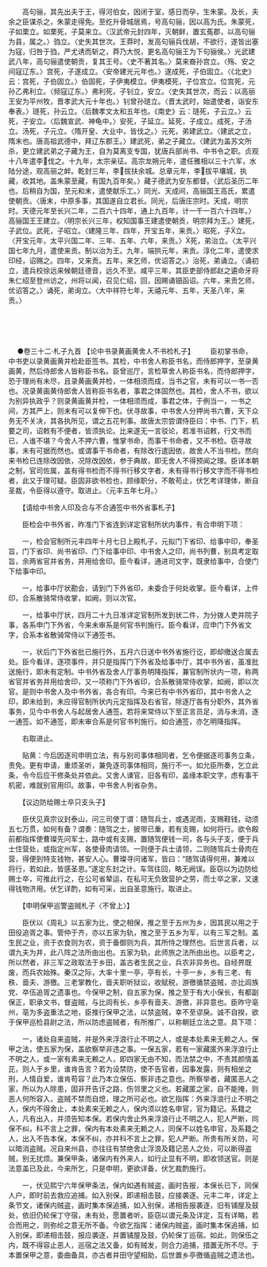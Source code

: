<!-- { "loadSidebar": true } -->
　　高句骊，其先出夫于王，得河伯女，因闭于室，感日而孕，生朱蒙。及长，夫余之臣谋杀之，朱蒙走得免。至纥升骨城居焉，号高句骊，因以高为氏。朱蒙死，子如栗立。如栗死，子莫来立。〈汉武帝元封四年，灭朝鲜，置玄菟郡，以高句骊为县，属之。〉驺立。〈史失其世次。王莽时，发高句骊兵伐胡，不欲行，遂皆出塞为寇，归咎于驺，严尤诱而斩之，莽乃大悦，更名高句骊王为下句骊侯。〉光武建武八年，高句骊遣使朝贡，复其王号。〈史不著其名。〉莫来裔孙宫立。〈殇、安之间寇辽东。〉宫死，子遂成立。〈安帝建光元年也。〉遂成死，子伯固立。〈《北史》云：宫死，子伯固立。〉伯固死，子伊夷模立。伊夷模死，子位宫立。位宫死，元孙乙弗利立。〈频寇辽东。〉弗利死，子钊立，安立。〈史失其世次，而云：以高丽王安为平州牧，晋孝武大元十年也。〉钊曾孙琏立。〈晋太武时，始遣使者，诣安东奉表。〉琏死，孙云立。〈后魏孝文太和五年也。《南史》云：琏死，子云立。〉云死，子安立。〈后魏宣武、神龟中。〉安死，子延立。延死，子成立。成死，子汤立。汤死，子元立。〈隋开皇、大业中，皆伐之。〉元死，弟建武立。〈建武之立，隋末也。唐高祖武德中，拜辽东郡王。〉建武死，弟之子藏立。〈建武为盖苏文所杀，更立建武弟之子藏为王，自为莫离支专国，犹唐兵部尚书、中书令之职。贞观十八年遣李伐之。十九年，太宗亲征。高宗龙朔元年，遣任雅相以三十六军，水陆分途，观高丽之衅。乾封三年，李拔扶余城。总章元年，李拔平壤城，执藏，收其地。盖朱蒙至藏，有国九百年矣。〉藏子德武为安东都督。〈武后圣历二年也。后稍自为国，至元和末，遣使献乐工。〉同光、天成间，高骊国王高氏，累遣使朝贡。〈唐末，中原多事，其国遂自立君长。同光，后唐庄宗时。天成，明宗时。天德元年至长兴二年，二百六十四年，通上九百年，计一千一百六十四年。〉高骊国王王建立。〈明宗长兴三年，权知国事王建遣使朝贡，明宗拜为王。〉建死，子武位。武死，子昭立。〈建隆三年、四年，开宝五年，来贡。〉昭死，子立。〈开宝元年，太平兴国二年、三年、五年、六年，来贡。〉死，弟治立。〈太平兴国七年九月，遣使来贡。制以治为王。九年，端拱元年，来贡。淳化二年，遣使求印经，诏赐之。四年，又来贡。五年，来乞师，优诏答之。〉治死，弟诵立。〈诵初立，遣兵校徐远来候朝廷德音，远久不至。咸平三年，其臣吏部侍郎赵之遴命牙将朱仁绍至登州访之，州将以闻，召见仁绍，回，因赐诵钿函诏。六年，来贡乞师，优诏答之。〉诵死，弟询立。〈大中祥符七年，天禧元年、五年，天圣八年，来贡。〉 
　

　




　

　
●卷三十二·札子九首
【论中书录黄画黄舍人不书检札子】
　　臣初掌书命，中书吏以录黄画黄并检赴臣签书。其检，中书舍人称臣书名，而侍郎押字，至录黄画黄，然后侍郎舍人皆称臣书名。臣曾巡厅，言检草舍人称臣书名，而侍郎押字，恐于理尚有未尽，且录黄画黄并检，一体相须而成，当书之官，未有可以一书一否也。况录黄画黄侍郎舍人皆称臣书名者，事君之体固然也。其检，舍人不书，欲以为别异执政乎？则录黄画黄并检，一体相须而成，事君之体，于例当一，一书之间，方其严上，则未有可以复伸下也。伏寻故事，中书舍人分押尚书六曹，天下众务无不关决，其各执所见，谓之五花判事。故唐太宗尝谓侍臣曰：中书、门下，机要之司，诏敕有不便者，皆须执论。比来遂无一言驳论，若准书诏敕，行文书而已，人谁不堪？今舍人不押六曹，惟掌书命，而事干书命者，又不书检。窃寻故事，未有可据而然也。或谓事干书命者，有除改行遣因依，故舍人不当书检。然向来书检已连除改因依，况除改因依，参于典故，即无舍人不得预闻之理。臣详本朝之制，官司佐属，盖有得书检而不得书行移文字者，未有得书行移文字而不得书检者，此又于理可疑。臣固非欲书检也，顾缘职分，不敢苟止，伏乞考详理体，断自圣裁，令臣得以遵守。取进止。〈元丰五年七月。〉

　　【请给中书舍人印及合与不合通签中书外省事札子】

　　臣检会中书外省，昨准门下省连到详定官制所状内事件，有合申明下项：

　　一，检会官制所元丰四年十月七日上殿札子，元拟门下省印、给事中印，奉圣旨，门下省印、尚书省印、门下给事中印、中书舍人之印，尚书列曹，别具考定取旨，余两省官并省务，并用给舍印。臣今看详，通进司文字，既隶给事中，合使门下给事中印。

　　一，给事中厅状勘会，请到门下外省印，未委合于何处收掌。臣今看详，上件印，合系散骑常侍收掌，如阙，则以次官。

　　一，给事中厅状，四月二十九日准详定官制所发到状二件，为分拨人吏并院子事，各系申门下外省，今来未审系是何官书判施行。臣今看详，应申门下外省文字，合系本省散骑常侍以下通签书。

　　一，状后门下外省批已施行外，五月六日送中书外省施行讫，即却缴送合属去处。臣今看详，逐项事件，并只是指挥门下外省及给事中厅，其中书外省，虽准批送施行，即未有定制。中书外省及舍人厅事务明降指挥，兼官制所状内一项，称两省官并省务并用给舍印，又一项称门下外省印，合系散骑常侍收掌，如阙，即以次官。是则中书舍人及中书外省，各合有印。今来已有中书外省印，其中书舍人之印，即未给到，未应得官制所状内元定指挥及右省官，除逐厅各有分职外，其外省事务，见今中书舍人与起居舍人通签。若将来常侍以下至正言员足，消与未消，逐一通签。如不通签，即未审合系是何官书判施行。如合通签，亦乞明降指挥。

　　右取进止。

　　贴黄：今后因逐司申明立法，有与别司事体相同者，乞令便据逐司事务立条，责免。更有申请，重烦圣听，兼免逐司事体相同，施行不一。如允臣所奏，乞立此条，令今后应干修条处并依此。又舍人谏官，旧各有印，盖缘本职文字，虑有事干机密，难就别官用印。故事，中书舍人判省杂务。

　　【议边防给赐士卒只支头子】

　　臣伏见真宗议封泰山，问三司使丁谓：随驾兵士，或遇泥雨，支赐鞋钱，动须五七万贯，如何有备？谓奏：随驾之士，披带已重，若有支赐，如何将行。欲令殿前都指挥使曹璨先问军士，路中或有支赐，置随驾便钱一司，各与头子支，便于兵士住营处，或指定州军，各使骨肉请领。一则便于兵士请领，二则随驾兵士骨肉在营，得便到特支钱物，甚安人心。曹璨寻问诸军，皆曰：“随驾请得何用，兼难以将行，若如此，皆感圣恩。”遂定东封之计。车驾往回，略无阙误。臣窃以为边防给赐士卒，可推此行之，在公可省辇运，在私可无负致营护之劳，而士卒之家，又速得钱物济用。伏乞详酌，如有可采，出自圣意施行。取进止。

　　【申明保甲巡警盗贼札子〈不曾上〉】

　　臣伏以《周礼》以五家为比，使之相保，推之至于五州为乡，因其民以用之于田役追胥之事。管仲于齐，亦以五家为轨，推之至于五乡为军，以有三军之制。盖生民之业，资于衣食则为农，资于备御则为兵，其所恃之理然也。后世言兵者，以谓九夫为井，此八阵之法所由出也。五家为轨，此师旅之法所由出也。以臣考之，所以然者，非三军之政取法于乡田，盖古者生民之业，兵农非异务也。自经界既废，而兵农始殊。秦汉之际，大率十里一亭，亭有长，十亭一乡，乡有三老、有秩、啬夫、游徼。三老掌教化，啬夫职听狱讼，收赋税，游徼循禁盗贼，亦比闾族党、卒伍追胥之遗事也。今保甲之制，自五家为保，推之至于有大小保长，有都副保正，职承文书，督盗贼，与比闾有长，乡亭有啬夫、游徼，非异意也。臣昨守亳州，亳为多盗重法之地，臣推行保甲之法，以禁盗贼，幸不至谬戾。诚不自揆，欲于保甲巡检县尉之法，所以防虑盗贼者，有所推广，以称朝廷立法之意。具下项：

　　一，诸处自来盗贼，并是外来浮浪行止不明之人，或是本处素来无赖之人。保甲之法，使五家为保，盖欲察举非违之事。一保五家，若有一家藏匿外来浮浪行止不明之人，或一家有素来无赖之人，即四家无由不知，而法禁之中，不责其颜情盖芘，则人于乡里，谁肯告言？若为设禁防，使不告官者，因事发露，则有相坐之刑，人情自爱，谁肯苟容？此乃本立保伍、察非违之意也。所察举者，藏匿恶人之家，所以为人除患，固非开告讦之路，伤邻里之义也。若藏匿之家，自不能掩，则恶人何所容入，盗贼不禁而自熄，理之所可必也。欲乞指挥：外来浮浪行止不明之人，保内不得舍止，本处素来无赖之人，保内须以姓名申官，官为籍记。系籍之人，凡有出入，并须告知本保。若保内舍止外来浮浪行止不明之人，犯人严断，同保不纠，科不言上之罪，保内有本处素来无赖之人，同保不以姓名申官，及系籍之人，出入不告本保，本保不纠，亦并科不言上之罪，犯人严断。所贵有所关防，可以暗消盗贼。况自来州县，亦往往有禁绝舍止浮浪及籍记恶人之处，可以断得盗贼，别无扰烦。兼保甲条，诸保内有外来人，如行止显有不明，即收领送官。则是法意盖已及此，今来所乞，只是申明，更欲详备，伏乞裁酌施行。

　　一，伏见熙宁六年保甲条法，保内如遇有贼盗，画时告报，本保长已下，同保人户，即时前去救应追捕。如入别保，即递相击鼓，应接袭逐。元丰二年，详定上条节文，诸保内贼盗，画时集本保追捕，如入别保，递相告报袭逐，旧有铺屋及鼓处，依旧仍轮保丁守宿，未有处，愿置者听。臣窃以谓元条及详定，互有详略，若合而用之，则弥纶之意无所不备。今欲乞指挥：诸保内贼盗，画时集本保追捕，如入别保，即递相击鼓，报应袭逐，并置铺屋及鼓，仍轮保丁巡宿。如此，则保伍之内，既不得容止恶人，巡宿之法又备，如有贼发，则合力追捕，措置无所不尽。于本置保甲之意，委曲备具，亦古者井田守望相助，后世置乡亭徼循盗贼之遗法也。

